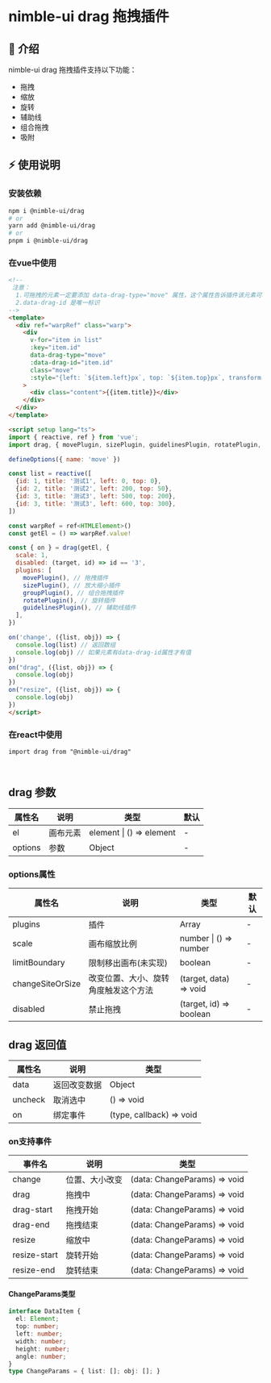 # nimble-ui drag 拖拽插件

## 📢 介绍
nimble-ui drag 拖拽插件支持以下功能：
- 拖拽
- 缩放
- 旋转
- 辅助线
- 组合拖拽
- 吸附

## ⚡ 使用说明

### 安装依赖

```sh
npm i @nimble-ui/drag
# or
yarn add @nimble-ui/drag
# or
pnpm i @nimble-ui/drag
```

### 在vue中使用
```html
<!-- 
 注意：
  1.可拖拽的元素一定要添加 data-drag-type="move" 属性，这个属性告诉插件该元素可移动
  2.data-drag-id 是唯一标识
-->
<template>
  <div ref="warpRef" class="warp">
    <div
      v-for="item in list"
      :key="item.id"
      data-drag-type="move"
      :data-drag-id="item.id"
      class="move"
      :style="{left: `${item.left}px`, top: `${item.top}px`, transform: `rotate(${item.angle || 0}deg)`}"
    >
      <div class="content">{{item.title}}</div>
    </div>
  </div>
</template>

<script setup lang="ts">
import { reactive, ref } from 'vue';
import drag, { movePlugin, sizePlugin, guidelinesPlugin, rotatePlugin, groupPlugin } from '@nimble-ui/drag';

defineOptions({ name: 'move' })

const list = reactive([
  {id: 1, title: '测试1', left: 0, top: 0},
  {id: 2, title: '测试2', left: 200, top: 50},
  {id: 3, title: '测试3', left: 500, top: 200},
  {id: 3, title: '测试3', left: 600, top: 300},
])

const warpRef = ref<HTMLElement>()
const getEl = () => warpRef.value!

const { on } = drag(getEl, {
  scale: 1,
  disabled: (target, id) => id == '3',
  plugins: [
    movePlugin(), // 拖拽插件
    sizePlugin(), // 放大缩小插件
    groupPlugin(), // 组合拖拽插件
    rotatePlugin(), // 旋转插件
    guidelinesPlugin(), // 辅助线插件
  ],
})

on('change', ({list, obj}) => {
  console.log(list) // 返回数组
  console.log(obj) // 如果元素有data-drag-id属性才有值
})
on("drag", ({list, obj}) => {
  console.log(obj)
})
on("resize", ({list, obj}) => {
  console.log(obj)
})
</script>
```

### 在react中使用
```tsx
import drag from "@nimble-ui/drag"



```

## drag 参数
|  属性名  |    说明    |           类型           | 默认 |
|---------|------------|--------------------------|-----|
| el      |  画布元素   | element \| () => element | - |
| options |  参数       | Object                   | - |

### options属性
| 属性名            | 说明                             | 类型                  | 默认 |
|------------------| -------------------------------- | --------------------- | ---- |
| plugins          | 插件                              | Array                 |  -  |
| scale            | 画布缩放比例                      | number \| () => number |  -  |
| limitBoundary    | 限制移出画布(未实现)               | boolean                |  -  |
| changeSiteOrSize | 改变位置、大小、旋转角度触发这个方法 | (target, data) => void |  -  |
| disabled         | 禁止拖拽                          | (target, id) => boolean | - |

## drag 返回值
| 属性名  | 说明         | 类型                     |
| ------- | ----------- | ------------------------ |
| data    | 返回改变数据 | Object                   |
| uncheck | 取消选中     | () => void               |
| on      | 绑定事件     | (type, callback) => void |

### on支持事件
| 事件名     | 说明            | 类型                         |
| ------------ | ------------ | ---------------------------- |
| change       | 位置、大小改变 | (data: ChangeParams) => void |
| drag         | 拖拽中        | (data: ChangeParams) => void |
| drag-start   | 拖拽开始      | (data: ChangeParams) => void |
| drag-end     | 拖拽结束      | (data: ChangeParams) => void |
| resize       | 缩放中        | (data: ChangeParams) => void |
| resize-start | 旋转开始      | (data: ChangeParams) => void |
| resize-end   | 旋转结束      | (data: ChangeParams) => void |

#### ChangeParams类型
```ts
interface DataItem {
  el: Element;
  top: number;
  left: number;
  width: number;
  height: number;
  angle: number;
}
type ChangeParams = { list: []; obj: []; }
```
